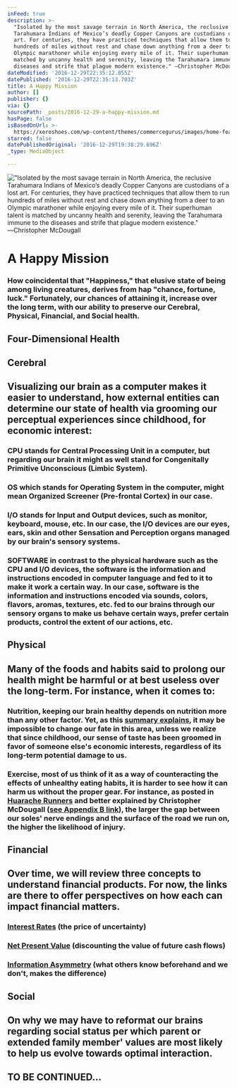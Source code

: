 ```yaml
---
inFeed: true
description: >-
  "Isolated by the most savage terrain in North America, the reclusive
  Tarahumara Indians of Mexico’s deadly Copper Canyons are custodians of a lost
  art. For centuries, they have practiced techniques that allow them to run
  hundreds of miles without rest and chase down anything from a deer to an
  Olympic marathoner while enjoying every mile of it. Their superhuman talent is
  matched by uncanny health and serenity, leaving the Tarahumara immune to the
  diseases and strife that plague modern existence." ―Christopher McDougall
dateModified: '2016-12-29T22:35:12.855Z'
datePublished: '2016-12-29T22:35:13.703Z'
title: A Happy Mission
author: []
publisher: {}
via: {}
sourcePath: _posts/2016-12-29-a-happy-mission.md
hasPage: false
isBasedOnUrl: >-
  https://xeroshoes.com/wp-content/themes/commercegurus/images/home-features/support-tarahumara.jpg
starred: false
datePublishedOriginal: '2016-12-29T19:38:29.696Z'
_type: MediaObject

---
```

!["Isolated by the most savage terrain in North America, the reclusive Tarahumara Indians of Mexico’s deadly Copper Canyons are custodians of a lost art. For centuries, they have practiced techniques that allow them to run hundreds of miles without rest and chase down anything from a deer to an Olympic marathoner while enjoying every mile of it. Their superhuman talent is matched by uncanny health and serenity, leaving the Tarahumara immune to the diseases and strife that plague modern existence." ―Christopher McDougall](https://the-grid-user-content.s3-us-west-2.amazonaws.com/f5e8c577-0c17-40f2-af19-c3da0654dfa4.png)

# **A Happy Mission**

### How coincidental that "Happiness," that elusive state of being among living creatures, derives from hap "chance, fortune, luck." Fortunately, our chances of attaining it, increase over the long term, with our ability to preserve our Cerebral, Physical, Financial, and Social health.

## **Four-Dimensional Health**

## **Cerebral**

## Visualizing our brain as a computer makes it easier to understand, how external entities can determine our state of health via grooming our perceptual experiences since childhood, for economic interest:

### CPU stands for Central Processing Unit in a computer, but regarding our brain it might as well stand for Congenitally Primitive Unconscious (Limbic System).

### OS which stands for Operating System in the computer, might mean Organized Screener (Pre-frontal Cortex) in our case.

### I/O stands for Input and Output devices, such as monitor, keyboard, mouse, etc. In our case, the I/O devices are our eyes, ears, skin and other Sensation and Perception organs managed by our brain's sensory systems.

### SOFTWARE in contrast to the physical hardware such as the CPU and I/O devices, the software is the information and instructions encoded in computer language and fed to it to make it work a certain way. In our case, software is the information and instructions encoded via sounds, colors, flavors, aromas, textures, etc. fed to our brains through our sensory organs to make us behave certain ways, prefer certain products, control the extent of our actions, etc.

## **Physical**

## Many of the foods and habits said to prolong our health might be harmful or at best useless over the long-term. For instance, when it comes to:

### Nutrition, keeping our brain healthy depends on nutrition more than any other factor. Yet, as this **[summary explains][0]**, it may be impossible to change our fate in this area, unless we realize that since childhood, our sense of taste has been groomed in favor of someone else's economic interests, regardless of its long-term potential damage to us.

### Exercise, most of us think of it as a way of counteracting the effects of unhealthy eating habits, it is harder to see how it can harm us without the proper gear. For instance, as posted in **[Huarache Runners][1]** and better explained by Christopher McDougall (**[see Appendix B link][0]**), the larger the gap between our soles' nerve endings and the surface of the road we run on, the higher the likelihood of injury.

## **Financial**

## Over time, we will review three concepts to understand financial products. For now, the links are there to offer perspectives on how each can impact financial matters.

### **[Interest Rates][2]** (the price of uncertainty)

### **[Net Present Value][3]** (discounting the value of future cash flows)

### **[Information Asymmetry][4]** (what others know beforehand and we don't, makes the difference)

## **Social**

## On why we may have to reformat our brains regarding social status per which parent or extended family member' values are most likely to help us evolve towards optimal interaction.

## TO BE CONTINUED...

[0]: http://www.infoasy.com/2016/07/hack-matrix_29.html
[1]: https://www.strava.com/clubs/huarache-runners
[2]: http://sequoian.com/wp-content/uploads/2015/12/The_Fixed-Income_Mother_of_All_Bubbles_E.pdf
[3]: http://sequoian.com/wp-content/uploads/2016/10/The-Discount-Rate-Pyramid-Scheme-2.0.pdf
[4]: http://sequoian.com/wp-content/uploads/2015/12/INCLUSIVE_CAPITALISM_SPRINGS_FROM_INFOR.pdf